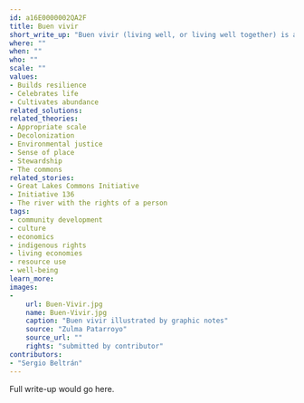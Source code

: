 ```yaml
---
id: a16E0000002QA2F
title: Buen vivir
short_write_up: "Buen vivir (living well, or living well together) is an indigenous Latin American term describing alternatives to development rooted in community, ecology, culture, and a spiritual connection to the land. The concept is radically different from the modern economistic view: whereas homo economicus sees nature as a resource to be exploited, even destroyed, for profit, the convivial buenviviente sees other species, as well as forests and rivers, as having the same rights to prosper that she does. The concept has been taken up by social movements and progressive governments across the Americas, serving as a philosophical and cosmological foundation for developing new and better ways of living well together."
where: ""
when: ""
who: ""
scale: ""
values:
- Builds resilience
- Celebrates life
- Cultivates abundance
related_solutions:
related_theories:
- Appropriate scale
- Decolonization
- Environmental justice
- Sense of place
- Stewardship
- The commons
related_stories:
- Great Lakes Commons Initiative
- Initiative 136
- The river with the rights of a person
tags:
- community development
- culture
- economics
- indigenous rights
- living economies
- resource use
- well-being
learn_more:
images:
-
    url: Buen-Vivir.jpg
    name: Buen-Vivir.jpg
    caption: "Buen vivir illustrated by graphic notes"
    source: "Zulma Patarroyo"
    source_url: ""
    rights: "submitted by contributor"
contributors:
- "Sergio Beltrán"
---
```

Full write-up would go here.
